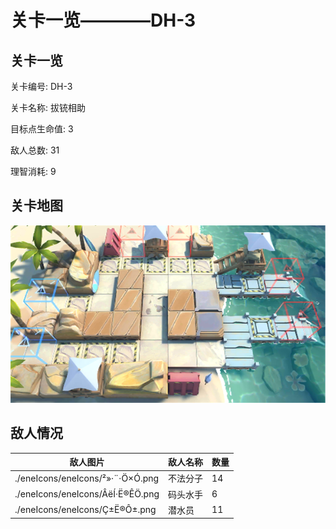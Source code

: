 # 关卡一览————DH-3


## 关卡一览

关卡编号: DH-3

关卡名称: 拔铳相助

目标点生命值: 3

敌人总数: 31

理智消耗: 9


## 关卡地图
![DH-3](./oprMap/DH-3.png)

## 敌人情况

| 敌人图片 | 敌人名称 | 数量  |
|---------|-----|-----|
| ./eneIcons/eneIcons/²»·¨·Ö×Ó.png| 不法分子  |   14  |
| ./eneIcons/eneIcons/ÂëÍ·Ë®ÊÖ.png| 码头水手  |   6  |
| ./eneIcons/eneIcons/Ç±Ë®Ô±.png| 潜水员  |   11  |
